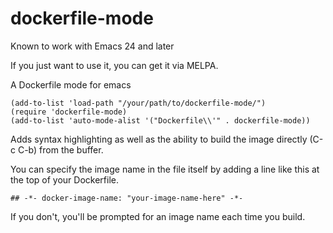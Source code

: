 dockerfile-mode
===============
Known to work with Emacs 24 and later

If you just want to use it, you can get it via MELPA.

A Dockerfile mode for emacs

``` emacs-lisp
(add-to-list 'load-path "/your/path/to/dockerfile-mode/")
(require 'dockerfile-mode)
(add-to-list 'auto-mode-alist '("Dockerfile\\'" . dockerfile-mode))
```

Adds syntax highlighting as well as the ability to build the image
directly (C-c C-b) from the buffer.

You can specify the image name in the file itself by adding a line like this
at the top of your Dockerfile.

``` emacs-lisp
## -*- docker-image-name: "your-image-name-here" -*-
```

If you don't, you'll be prompted for an image name each time you build.
